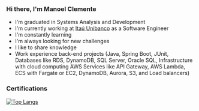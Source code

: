 ### Hi there, I'm Manoel Clemente

- I'm graduated in Systems Analysis and Development
- I'm currently working at [Itaú Unibanco](https://www.itau.com.br/) as a Software Engineer 
- I'm constantly learning
- I'm always looking for new challenges
- I like to share knowledge
- Work experience back-end projects (Java, Spring Boot, JUnit, Databases like RDS, DynamoDB, SQL Server, Oracle SQL, Infrastructure with cloud computing AWS Services like API Gateway, AWS Lambda, ECS with Fargate or EC2, DynamoDB, Aurora, S3, and Load balancers)

### Certifications


[![Top Langs](https://github-readme-stats.vercel.app/api/top-langs/?username=ManoelClemente1&layout=compact&theme=graywhite)](https://github.com/anuraghazra/github-readme-stats)

[linkedin]: https://www.linkedin.com/in/manoel-clemente/
[gmail]: mailto:manoelclemente9@outlook.com?subject=Olá
